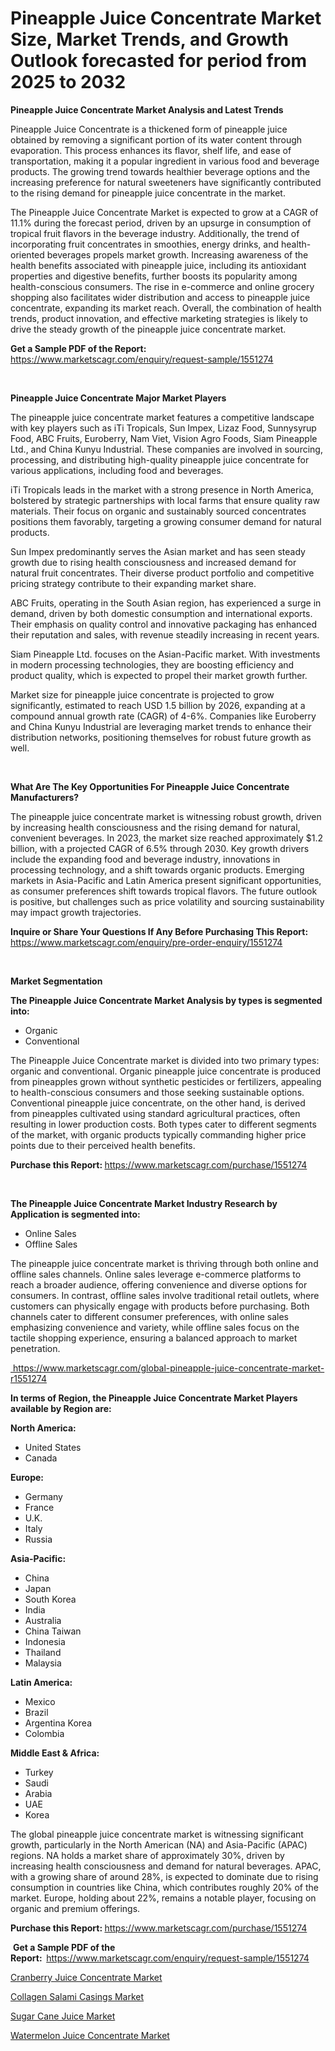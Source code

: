 <p><h1>Pineapple Juice Concentrate Market Size, Market Trends, and Growth Outlook forecasted for period from 2025 to 2032</h1></p><p><strong>Pineapple Juice Concentrate Market Analysis and Latest Trends</strong></p>
<p><p>Pineapple Juice Concentrate is a thickened form of pineapple juice obtained by removing a significant portion of its water content through evaporation. This process enhances its flavor, shelf life, and ease of transportation, making it a popular ingredient in various food and beverage products. The growing trend towards healthier beverage options and the increasing preference for natural sweeteners have significantly contributed to the rising demand for pineapple juice concentrate in the market.</p><p>The Pineapple Juice Concentrate Market is expected to grow at a CAGR of 11.1% during the forecast period, driven by an upsurge in consumption of tropical fruit flavors in the beverage industry. Additionally, the trend of incorporating fruit concentrates in smoothies, energy drinks, and health-oriented beverages propels market growth. Increasing awareness of the health benefits associated with pineapple juice, including its antioxidant properties and digestive benefits, further boosts its popularity among health-conscious consumers. The rise in e-commerce and online grocery shopping also facilitates wider distribution and access to pineapple juice concentrate, expanding its market reach. Overall, the combination of health trends, product innovation, and effective marketing strategies is likely to drive the steady growth of the pineapple juice concentrate market.</p></p>
<p><strong>Get a Sample PDF of the Report:&nbsp;</strong> <a href="https://www.marketscagr.com/enquiry/request-sample/1551274?utm_campaign=1944&utm_medium=2&utm_source=Github&utm_content=ia&utm_term=07042025&utm_id=pineapple-juice-concentrate">https://www.marketscagr.com/enquiry/request-sample/1551274</a></p>
<p>&nbsp;</p>
<p><strong>Pineapple Juice Concentrate Major Market Players</strong></p>
<p><p>The pineapple juice concentrate market features a competitive landscape with key players such as iTi Tropicals, Sun Impex, Lizaz Food, Sunnysyrup Food, ABC Fruits, Euroberry, Nam Viet, Vision Agro Foods, Siam Pineapple Ltd., and China Kunyu Industrial. These companies are involved in sourcing, processing, and distributing high-quality pineapple juice concentrate for various applications, including food and beverages.</p><p>iTi Tropicals leads in the market with a strong presence in North America, bolstered by strategic partnerships with local farms that ensure quality raw materials. Their focus on organic and sustainably sourced concentrates positions them favorably, targeting a growing consumer demand for natural products.</p><p>Sun Impex predominantly serves the Asian market and has seen steady growth due to rising health consciousness and increased demand for natural fruit concentrates. Their diverse product portfolio and competitive pricing strategy contribute to their expanding market share.</p><p>ABC Fruits, operating in the South Asian region, has experienced a surge in demand, driven by both domestic consumption and international exports. Their emphasis on quality control and innovative packaging has enhanced their reputation and sales, with revenue steadily increasing in recent years.</p><p>Siam Pineapple Ltd. focuses on the Asian-Pacific market. With investments in modern processing technologies, they are boosting efficiency and product quality, which is expected to propel their market growth further.</p><p>Market size for pineapple juice concentrate is projected to grow significantly, estimated to reach USD 1.5 billion by 2026, expanding at a compound annual growth rate (CAGR) of 4-6%. Companies like Euroberry and China Kunyu Industrial are leveraging market trends to enhance their distribution networks, positioning themselves for robust future growth as well.</p></p>
<p>&nbsp;</p>
<p><strong>What Are The Key Opportunities For Pineapple Juice Concentrate Manufacturers?</strong></p>
<p><p>The pineapple juice concentrate market is witnessing robust growth, driven by increasing health consciousness and the rising demand for natural, convenient beverages. In 2023, the market size reached approximately $1.2 billion, with a projected CAGR of 6.5% through 2030. Key growth drivers include the expanding food and beverage industry, innovations in processing technology, and a shift towards organic products. Emerging markets in Asia-Pacific and Latin America present significant opportunities, as consumer preferences shift towards tropical flavors. The future outlook is positive, but challenges such as price volatility and sourcing sustainability may impact growth trajectories.</p></p>
<p><strong>Inquire or Share Your Questions If Any Before Purchasing This Report:</strong> <a href="https://www.marketscagr.com/enquiry/pre-order-enquiry/1551274?utm_campaign=1944&utm_medium=2&utm_source=Github&utm_content=ia&utm_term=07042025&utm_id=pineapple-juice-concentrate">https://www.marketscagr.com/enquiry/pre-order-enquiry/1551274</a></p>
<p>&nbsp;</p>
<p><strong>Market Segmentation</strong></p>
<p><strong>The Pineapple Juice Concentrate Market Analysis by types is segmented into:</strong></p>
<p><ul><li>Organic</li><li>Conventional</li></ul></p>
<p><p>The Pineapple Juice Concentrate market is divided into two primary types: organic and conventional. Organic pineapple juice concentrate is produced from pineapples grown without synthetic pesticides or fertilizers, appealing to health-conscious consumers and those seeking sustainable options. Conventional pineapple juice concentrate, on the other hand, is derived from pineapples cultivated using standard agricultural practices, often resulting in lower production costs. Both types cater to different segments of the market, with organic products typically commanding higher price points due to their perceived health benefits.</p></p>
<p><strong>Purchase this Report:&nbsp;</strong><a href="https://www.marketscagr.com/purchase/1551274?utm_campaign=1944&utm_medium=2&utm_source=Github&utm_content=ia&utm_term=07042025&utm_id=pineapple-juice-concentrate">https://www.marketscagr.com/purchase/1551274</a></p>
<p>&nbsp;</p>
<p><strong>The Pineapple Juice Concentrate Market Industry Research by Application is segmented into:</strong></p>
<p><ul><li>Online Sales</li><li>Offline Sales</li></ul></p>
<p><p>The pineapple juice concentrate market is thriving through both online and offline sales channels. Online sales leverage e-commerce platforms to reach a broader audience, offering convenience and diverse options for consumers. In contrast, offline sales involve traditional retail outlets, where customers can physically engage with products before purchasing. Both channels cater to different consumer preferences, with online sales emphasizing convenience and variety, while offline sales focus on the tactile shopping experience, ensuring a balanced approach to market penetration.</p></p>
<p><a href="https://www.marketscagr.com/global-pineapple-juice-concentrate-market-r1551274?utm_campaign=1944&utm_medium=2&utm_source=Github&utm_content=ia&utm_term=07042025&utm_id=pineapple-juice-concentrate">&nbsp;https://www.marketscagr.com/global-pineapple-juice-concentrate-market-r1551274</a></p>
<p><strong>In terms of Region, the Pineapple Juice Concentrate Market Players available by Region are:</strong></p>
<p>
    <p> <strong> North America: </strong>
        <ul>
            <li>United States</li>
            <li>Canada</li>
        </ul>
        </p> 
    <p> <strong> Europe: </strong>
        <ul>
            <li>Germany</li>
            <li>France</li>
            <li>U.K.</li>
            <li>Italy</li>
            <li>Russia</li>
        </ul>
        </p> 
    <p> <strong> Asia-Pacific: </strong>
        <ul>
            <li>China</li>
            <li>Japan</li>
            <li>South Korea</li>
            <li>India</li>
            <li>Australia</li>
            <li>China Taiwan</li>
            <li>Indonesia</li>
            <li>Thailand</li>
            <li>Malaysia</li>
        </ul>
        </p> 
    <p> <strong> Latin America: </strong>
        <ul>
            <li>Mexico</li>
            <li>Brazil</li>
            <li>Argentina Korea</li>
            <li>Colombia</li>
        </ul>
        </p> 
    <p> <strong> Middle East & Africa: </strong>
        <ul>
            <li>Turkey</li>
            <li>Saudi</li>
            <li>Arabia</li>
            <li>UAE</li>
            <li>Korea</li>
        </ul>
    </p>
    </p>
<p><p>The global pineapple juice concentrate market is witnessing significant growth, particularly in the North American (NA) and Asia-Pacific (APAC) regions. NA holds a market share of approximately 30%, driven by increasing health consciousness and demand for natural beverages. APAC, with a growing share of around 28%, is expected to dominate due to rising consumption in countries like China, which contributes roughly 20% of the market. Europe, holding about 22%, remains a notable player, focusing on organic and premium offerings.</p></p>
<p><strong>Purchase this Report: </strong><a href="https://www.marketscagr.com/purchase/1551274?utm_campaign=1944&utm_medium=2&utm_source=Github&utm_content=ia&utm_term=07042025&utm_id=pineapple-juice-concentrate">https://www.marketscagr.com/purchase/1551274</a></p>
<p>&nbsp;<strong>Get a Sample PDF of the Report:&nbsp;&nbsp;</strong><a href="https://www.marketscagr.com/enquiry/request-sample/1551274?utm_campaign=1944&utm_medium=2&utm_source=Github&utm_content=ia&utm_term=07042025&utm_id=pineapple-juice-concentrate">https://www.marketscagr.com/enquiry/request-sample/1551274</a></p>
<p><strong></strong></p>
<p><p><a href="https://github.com/Chiragrp22/Market-Research-Report-List-7/blob/main/cranberry-juice-concentrate-market.md?utm_campaign=1944&utm_medium=2&utm_source=Github&utm_content=ia&utm_term=07042025&utm_id=pineapple-juice-concentrate">Cranberry Juice Concentrate Market</a></p><p><a href="https://github.com/kreilkoffas4/Market-Research-Report-List-1/blob/main/collagen-salami-casings-market.md?utm_campaign=1944&utm_medium=2&utm_source=Github&utm_content=ia&utm_term=07042025&utm_id=pineapple-juice-concentrate">Collagen Salami Casings Market</a></p><p><a href="https://github.com/darouthiamnl/Market-Research-Report-List-1/blob/main/sugar-cane-juice-market.md?utm_campaign=1944&utm_medium=2&utm_source=Github&utm_content=ia&utm_term=07042025&utm_id=pineapple-juice-concentrate">Sugar Cane Juice Market</a></p><p><a href="https://github.com/MarciaRunte/Market-Research-Report-List-2/blob/main/watermelon-juice-concentrate-market.md?utm_campaign=1944&utm_medium=2&utm_source=Github&utm_content=ia&utm_term=07042025&utm_id=pineapple-juice-concentrate">Watermelon Juice Concentrate Market</a></p></p>
